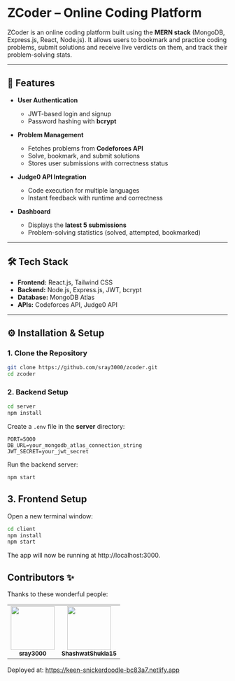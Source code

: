 # ZCoder – Online Coding Platform

ZCoder is an online coding platform built using the **MERN stack** (MongoDB, Express.js, React, Node.js). It allows users to bookmark and practice coding problems, submit solutions and receive live verdicts on them, and track their problem-solving stats.

---

## 🚀 Features

- **User Authentication**
  - JWT-based login and signup
  - Password hashing with **bcrypt**

- **Problem Management**
  - Fetches problems from **Codeforces API**
  - Solve, bookmark, and submit solutions
  - Stores user submissions with correctness status

- **Judge0 API Integration**
  - Code execution for multiple languages
  - Instant feedback with runtime and correctness

- **Dashboard**
  - Displays the **latest 5 submissions**
  - Problem-solving statistics (solved, attempted, bookmarked)

---

## 🛠 Tech Stack

- **Frontend:** React.js, Tailwind CSS
- **Backend:** Node.js, Express.js, JWT, bcrypt
- **Database:** MongoDB Atlas
- **APIs:** Codeforces API, Judge0 API

---

## ⚙️ Installation & Setup

### 1. Clone the Repository
```bash
git clone https://github.com/sray3000/zcoder.git
cd zcoder
```
### 2. Backend Setup
```bash
cd server
npm install
```
Create a `.env` file in the **server** directory:
```env
PORT=5000
DB_URL=your_mongodb_atlas_connection_string
JWT_SECRET=your_jwt_secret
```
Run the backend server:
```bash
npm start
```
## 3. Frontend Setup

Open a new terminal window:

```bash
cd client
npm install
npm start
```
The app will now be running at http://localhost:3000.

## Contributors ✨

Thanks to these wonderful people:

<!-- ALL-CONTRIBUTORS-LIST:START -->
<!-- prettier-ignore-start -->
<!-- markdownlint-disable -->
<table>
  <tr>
    <td align="center"><a href="https://github.com/sray3000"><img src="https://avatars.githubusercontent.com/sray3000" width="100px;" alt=""/><br /><sub><b>sray3000</b></sub></a></td>
    <td align="center"><a href="https://github.com/ShashwatShukla15"><img src="https://avatars.githubusercontent.com/ShashwatShukla15" width="100px;" alt=""/><br /><sub><b>ShashwatShukla15</b></sub></a></td>
  </tr>
</table>
<!-- markdownlint-enable -->
<!-- prettier-ignore-end -->
<!-- ALL-CONTRIBUTORS-LIST:END -->

Deployed at: https://keen-snickerdoodle-bc83a7.netlify.app

